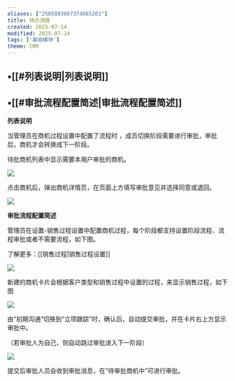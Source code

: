 ```yaml
---
aliases: ["2505893667374065261"]
title: 待办流程
created: 2025-07-14
modified: 2025-07-14
tags: ['基础模块']
theme: CRM
---
```


## •[[#列表说明|列表说明]]

## •[[#审批流程配置简述|审批流程配置简述]]

**列表说明**

当管理员在商机过程设置中配置了流程时 ，成员切换阶段需要进行审批，审批后，商机才会转换成下一阶段。

待批商机列表中显示需要本用户审批的商机。

**![](https://myhelpdoc.oss-cn-heyuan.aliyuncs.com/mdimages/93261c9c4dacd45bba2e42207eb1bcd6.jpg)**

点击商机后，弹出商机详情页，在页面上方填写审批意见并选择同意或退回。

**![](https://myhelpdoc.oss-cn-heyuan.aliyuncs.com/mdimages/b974e227ac03a3ed9d334036323d648f.jpg)**

**审批流程配置简述**

管理员在设置-销售过程设置中配置商机过程，每个阶段都支持设置阶段流程、流程审批或者不需要流程，如下图。

了解更多：[[销售过程|销售过程设置]]

![](https://myhelpdoc.oss-cn-heyuan.aliyuncs.com/mdimages/920e045e2f28138f72a708c071a06950.jpg)

新建的商机卡片会根据客户类型和销售过程中设置的过程，来显示销售过程，如下图

![](https://myhelpdoc.oss-cn-heyuan.aliyuncs.com/mdimages/3ff9532ef2c36f06545981e215c5b636.jpg)

由“初期沟通”切换到“立项跟踪”时，确认后，自动提交审批，并在卡片右上方显示审批中。

（若审批人为自己，则自动跳过审批进入下一阶段）

![](https://myhelpdoc.oss-cn-heyuan.aliyuncs.com/mdimages/5d194e5303414b0e0606fe470464fb73.jpg)

提交后审批人员会收到审批消息，在“待审批商机中”可进行审批。

